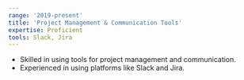 ```yaml
---
range: '2019-present'
title: 'Project Management & Communication Tools'
expertise: Proficient
tools: Slack, Jira
---
```


- Skilled in using tools for project management and communication.
- Experienced in using platforms like Slack and Jira.
